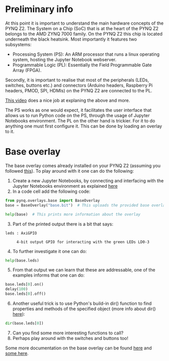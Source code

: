 # Preliminary info

At this point it is important to understand the main hardware concepts of the PYNQ Z2. The System on a Chip (SoC) that is at the heart of the PYNQ Z2 belongs to the AMD ZYNQ 7000 family. On the PYNQ Z2 this chip is located underneath the black heatsink. Most importantly it features two subsystems:
- Processing System (PS): An ARM processor that runs a linux operating system, hosting the Jupyter Notebook webserver.
- Programmable Logic (PL): Essentially the Field Programmable Gate Array (FPGA).

Secondly, it is important to realise that most of the peripherals (LEDs, switches, buttons etc.) and connectors (Arduino headers, Raspberry Pi headers, PMOD, SPI, HDMIs) on the PYNQ Z2 are connected to the PL.

[This video](https://youtu.be/ynCTTG0G3Wc?si=_L_mwLgAm63jsrAk) does a nice job at explaning the above and more.

The PS works as one would expect, it facilitates the user interface that allows us to run Python code on the PS, through the usage of Jupyter Notebooks environment. The PL on the other hand is trickier. For it to do anything one must first configure it. This can be done by loading an overlay to it.

# Base overlay

The base overlay comes already installed on your PYNQ Z2 (assuming you followed [this](/README.md#installing-the-software)). To play around with it one can do the following:

1. Create a new Jupyter Notebooks, by connecting and interfacing with the Jupyter Notebooks environment as explained [here](/README.md#connecting)
1. In a code cell add the following code:
```python
from pynq.overlays.base import BaseOverlay
base = BaseOverlay("base.bit")  # This uploads the provided base overlay to the FPGA of the PYNQ's SoC

help(base)  # This prints more information about the overlay
```
3. Part of the printed output there is a bit that says:
```
leds : AxiGPIO

     4-bit output GPIO for interacting with the green LEDs LD0-3
```
4. To further investigate it one can do:
```python
help(base.leds)
```
5. From that output we can learn that these are addressable, one of the examples informs that one can do:
```python
base.leds[0].on()
delay(100)
base.leds[0].off()
```
6. Another useful trick is to use Python's build-in dir() function to find properties and methods of the specified object (more info about dir() [here](https://www.w3schools.com/python/ref_func_dir.asp)):
```python
dir(base.leds[0])
```
7. Can you find some more interesting functions to call? 
7. Perhaps play around with the switches and buttons too!

Some more documentation on the base overlay can be found [here](https://pynq.readthedocs.io/en/latest/pynq_overlays/loading_an_overlay.html) and [some here](https://pynq.readthedocs.io/en/latest/pynq_overlays/pynqz2/pynqz2_base_overlay.html).